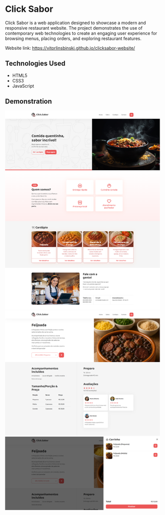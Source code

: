 # Click Sabor

Click Sabor is a web application designed to showcase a modern and responsive restaurant website. The project demonstrates the use of contemporary web technologies to create an engaging user experience for browsing menus, placing orders, and exploring restaurant features.

Website link: https://vitorlinsbinski.github.io/clicksabor-website/

## Technologies Used

- HTML5
- CSS3
- JavaScript

## Demonstration

![Screenshot 1](screenshots/screenshot.png)
![Screenshot 2](screenshots/screenshot2.png)
![Screenshot 3](screenshots/screenshot3.png)
